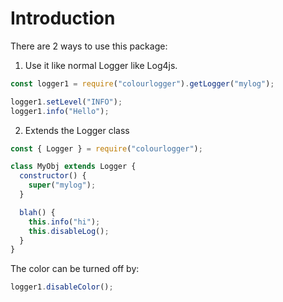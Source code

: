 # Introduction


There are 2 ways to use this package:

1. Use it like normal Logger like Log4js.

```js
const logger1 = require("colourlogger").getLogger("mylog");

logger1.setLevel("INFO");
logger1.info("Hello");
```

2. Extends the Logger class

```js
const { Logger } = require("colourlogger");

class MyObj extends Logger {
  constructor() {
    super("mylog");
  }

  blah() {
    this.info("hi");
    this.disableLog();
  }
}
```

The color can be turned off by:

```js
logger1.disableColor();
```

